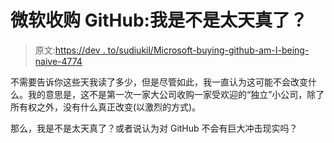 # 微软收购 GitHub:我是不是太天真了？

> 原文:[https://dev . to/sudiukil/Microsoft-buying-github-am-I-being-naive-4774](https://dev.to/sudiukil/microsoft-buying-github-am-i-being-naive---4774)

不需要告诉你这些天我读了多少，但是尽管如此，我一直认为这可能不会改变什么。我的意思是，这不是第一次一家大公司收购一家受欢迎的“独立”小公司，除了所有权之外，没有什么真正改变(以激烈的方式)。

那么，我是不是太天真了？或者说认为对 GitHub 不会有巨大冲击现实吗？